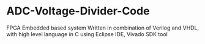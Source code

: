 # ADC-Voltage-Divider-Code
FPGA Embedded based system
Written in combination of Verilog and VHDL, with high level language in C using Eclipse IDE, Vivado SDK tool
